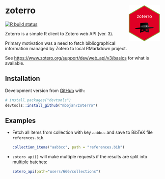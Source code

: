 
<!-- README.md is generated from README.Rmd. Please edit that file -->

# zoterro <img src="man/figures/logo.png" align="right" width="20%" />

<!-- badges: start -->

[![R build
status](https://github.com/mbojan/zoterro/workflows/R-CMD-check/badge.svg)](https://github.com/mbojan/zoterro/actions)
<!-- badges: end -->

Zoterro is a simple R client to Zotero web API (ver. 3).

Primary motivation was a need to fetch bibliographical information
managed by Zotero to local RMarkdown project.

See <https://www.zotero.org/support/dev/web_api/v3/basics> for what is
available.

## Installation

Development version from [GitHub](https://github.com/) with:

``` r
# install.packages("devtools")
devtools::install_github("mbojan/zoterro")
```

## Examples

  - Fetch all items from collection with key `aabbcc` and save to BibTeX
    file `references.bib`.
    
    ``` r
    collection_items("aabbcc", path = "references.bib")
    ```

  - `zotero_api()` will make multiple requests if the results are split
    into multiple batches:
    
    ``` r
    zotero_api(path="users/666/collections")
    ```
